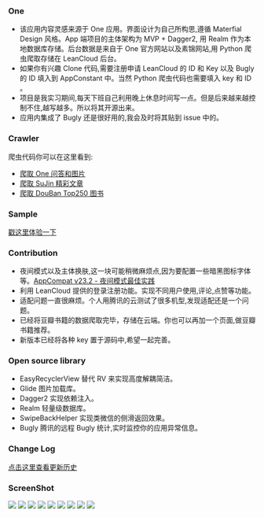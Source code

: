 ### One

* 该应用内容灵感来源于 One 应用。界面设计为自己所构思,遵循 Materfial Design 风格。App 端项目的主体架构为 MVP + Dagger2, 用 Realm 作为本地数据库存储。后台数据是来自于 One 官方网站以及素锦网站,用 Python 爬虫爬取存储在 LeanCloud 后台。
* 如果你有兴趣 Clone 代码,需要注册申请 LeanCloud 的 ID 和 Key 以及 Bugly 的 ID 填入到 AppConstant 中。当然 Python 爬虫代码也需要填入 key 和 ID 。
* 项目是我实习期间,每天下班自己利用晚上休息时间写一点。但是后来越来越控制不住,越写越多。所以将其开源出来。
* 应用内集成了 Bugly 还是很好用的,我会及时将其贴到 issue 中的。

### Crawler
爬虫代码你可以在这里看到:
* [爬取 One 问答和图片](https://github.com/wuchangfeng/Crawler/blob/master/ReadMe-One.md)
* [爬取 SuJin 精彩文章](https://github.com/wuchangfeng/Crawler/blob/master/ReadMe-Sujin.md)
* [爬取 DouBan Top250 图书](https://github.com/wuchangfeng/Crawler)

### Sample
[戳这里体验一下](http://fir.im/MyOne)

### Contribution

* 夜间模式以及主体换肤,这一块可能稍微麻烦点,因为要配置一些暗黑图标字体等。[AppCompat v23.2 - 夜间模式最佳实践](https://kingideayou.github.io/2016/03/07/appcompat_23.2_day_night/)
* 利用 LeanCloud 提供的登录注册功能。实现不同用户使用,评论,点赞等功能。
* 适配问题一直很麻烦。个人用腾讯的云测试了很多机型,发现适配还是一个问题。
* 已经将豆瓣书籍的数据爬取完毕，存储在云端。你也可以再加一个页面,做豆瓣书籍推荐。
* 新版本已经将各种 key 置于源码中,希望一起完善。

### Open source library

* EasyRecyclerView 替代 RV 来实现高度解耦简洁。
* Glide 图片加载库。
* Dagger2 实现依赖注入。
* Realm 轻量级数据库。
* SwipeBackHelper 实现类微信的侧滑返回效果。
* Bugly 腾讯的远程 Bugly 统计,实时监控你的应用异常信息。

### Change Log

[点击这里查看更新历史](https://github.com/wuchangfeng/One/wiki)

### ScreenShot

![](http://ww1.sinaimg.cn/large/b10d1ea5gw1f6j59ignonj20870g5dhu.jpg)
![](http://ww4.sinaimg.cn/large/b10d1ea5gw1f6j5a513y4j20880g5tal.jpg)
![](http://ww4.sinaimg.cn/large/b10d1ea5gw1f6j5ad1y0kj20890g7mxy.jpg)
![](http://ww2.sinaimg.cn/large/b10d1ea5gw1f6j5alhddzj20880g60ud.jpg)
![](http://ww4.sinaimg.cn/large/b10d1ea5gw1f6j5at0d5aj20890g5gmq.jpg)
![](http://ww4.sinaimg.cn/large/b10d1ea5gw1f6j5b00rd8j20870g6q49.jpg)
![](http://ww3.sinaimg.cn/large/b10d1ea5gw1f6j5b6y6x2j20880g43zh.jpg)
![](http://ww4.sinaimg.cn/large/b10d1ea5gw1f6j5bjkawmj20890g6mys.jpg)
![](http://ww4.sinaimg.cn/large/b10d1ea5gw1f6j5brgkhjj208a0g4dgv.jpg)




